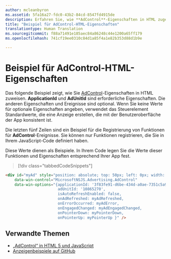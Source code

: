 ```yaml
---
author: mcleanbyron
ms.assetid: 5fa16a27-fdc0-43b2-84cd-8547fd4915de
description: Erfahren Sie, wie **AdControl**-Eigenschaften in HTML zugewiesen werden.
title: "Beispiel für AdControl-HTML-Eigenschaften"
translationtype: Human Translation
ms.sourcegitcommit: f88a71491e185aec84a86248c44e1200a65ff179
ms.openlocfilehash: 741cf19ee0310c84d1a85f4a1e82b353d88d1b9e

---
```


# <a name="adcontrol-html-properties-example"></a>Beispiel für AdControl-HTML-Eigenschaften

Das folgende Beispiel zeigt, wie Sie [AdControl](https://msdn.microsoft.com/library/windows/apps/microsoft.advertising.winrt.ui.adcontrol.aspx)-Eigenschaften in HTML zuweisen. **ApplicationId** und **AdUnitId** sind erforderliche Eigenschaften. Die anderen Eigenschaften und Ereignisse sind optional. Wenn Sie keine Werte für optionale Eigenschaften angeben, verwendet das Steuerelement Standardwerte, die eine Anzeige erstellen, die mit der Benutzeroberfläche der App konsistent ist.

Die letzten fünf Zeilen sind ein Beispiel für die Registrierung von Funktionen für **AdControl**-Ereignisse. Sie können nur Funktionen registrieren, die Sie in Ihrem JavaScript-Code definiert haben.

Diese Werte dienen als Beispiele. In Ihrem Code legen Sie die Werte dieser Funktionen und Eigenschaften entsprechend Ihrer App fest.

> [!div class="tabbedCodeSnippets"]
``` html
<div id="myAd" style="position: absolute; top: 50px; left: 0px; width: 300px; height: 250px; z-index: 1"
    data-win-control="MicrosoftNSJS.Advertising.AdControl"
    data-win-options="{applicationId: '3f83fe91-d6be-434d-a0ae-7351c5a997f1',
                       adUnitId: '10865270',
                       isAutoRefreshEnabled: false,
                       onAdRefreshed: myAdRefreshed,
                       onErrorOccurred: myAdError,
                       onEngagedChanged: myAdEngagedChanged,
                       onPointerDown: myPointerDown,
                       onPointerUp: myPointerUp }" />
```

## <a name="related-topics"></a>Verwandte Themen

* [„AdControl“ in HTML 5 und JavaScript](adcontrol-in-html-5-and-javascript.md)
* [Anzeigenbeispiele auf GitHub](http://aka.ms/githubads)

 



<!--HONumber=Dec16_HO2-->


